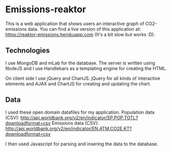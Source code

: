 # Emissions-reaktor
This is a web application that shows users an interactive graph of CO2-emissions data. You can find a live version of this
application at: https://reaktor-emissions.herokuapp.com (It's a bit slow but works :D).

## Technologies
I use MongoDB and mLab for the database. The server is written using NodeJS and I use Handlebars as a templating engine
for creating the HTML.

On client side I use jQuery and ChartJS. jQuery for all kinds of interactive elements and AJAX and ChartJS for creating and updating the chart.

## Data
I used these open domain datafiles for my application.
Population data (CSV): http://api.worldbank.org/v2/en/indicator/SP.POP.TOTL?downloadformat=csv
Emissions data (CSV): http://api.worldbank.org/v2/en/indicator/EN.ATM.CO2E.KT?downloadformat=csv

I then used Javascript for parsing and insering the data to the database.
